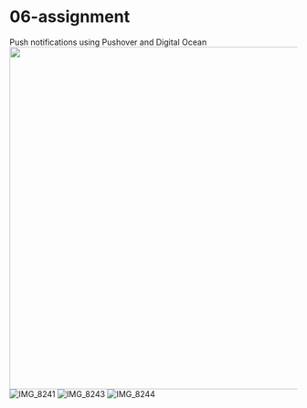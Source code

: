# 06-assignment
Push notifications using Pushover and Digital Ocean
<img src="[https://image-url.type](https://github.com/pluzinc/06-assignment/assets/132268195/bac5ffb0-d659-4400-a312-dee7dcf90863)" height="600"/>
![IMG_8241](https://github.com/pluzinc/06-assignment/assets/132268195/bac5ffb0-d659-4400-a312-dee7dcf90863)
![IMG_8243](https://github.com/pluzinc/06-assignment/assets/132268195/6cca5d0f-f627-48cf-8d06-974ffd6f2661)
![IMG_8244](https://github.com/pluzinc/06-assignment/assets/132268195/e6afc911-7325-4f9b-8b32-5b0800c015d1)

